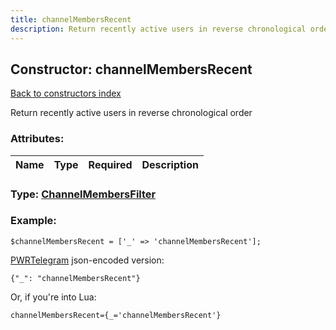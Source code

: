 ```yaml
---
title: channelMembersRecent
description: Return recently active users in reverse chronological order
---
```

## Constructor: channelMembersRecent  
[Back to constructors index](index.md)



Return recently active users in reverse chronological order

### Attributes:

| Name     |    Type       | Required | Description |
|----------|---------------|----------|-------------|



### Type: [ChannelMembersFilter](../types/ChannelMembersFilter.md)


### Example:

```
$channelMembersRecent = ['_' => 'channelMembersRecent'];
```  

[PWRTelegram](https://pwrtelegram.xyz) json-encoded version:

```
{"_": "channelMembersRecent"}
```


Or, if you're into Lua:  


```
channelMembersRecent={_='channelMembersRecent'}

```


